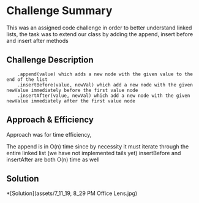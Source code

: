 # Challenge Summary
This was an assigned code challenge in order to better understand linked lists, the task was to extend our class by adding the append, insert before and insert after methods
## Challenge Description
```
    .append(value) which adds a new node with the given value to the end of the list
    .insertBefore(value, newVal) which add a new node with the given newValue immediately before the first value node
    .insertAfter(value, newVal) which add a new node with the given newValue immediately after the first value node
```
## Approach & Efficiency

Approach was for time efficiency, 

The append is in O(n) time since by necessity it must iterate through the entire linked list (we have not implemented tails yet)
insertBefore and insertAfter are both O(n) time as well


## Solution


*[Solution](assets/7_11_19, 8_29 PM Office Lens.jpg)
